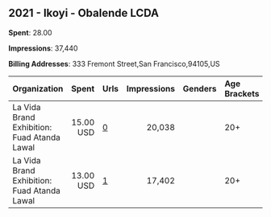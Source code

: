## 2021 - Ikoyi - Obalende LCDA 
**Spent**: 28.00

**Impressions**: 37,440

**Billing Addresses**: 333 Fremont Street,San Francisco,94105,US

|Organization|Spent|Urls|Impressions|Genders|Age Brackets|Country Codes|
|:---|---:|:---|---:|:---|:---|:---|
|La Vida Brand Exhibition: Fuad Atanda Lawal|15.00 USD|[0](https://www.snap.com/political-ads/asset/7a3525bca400f42787d5a922e52681ae3dabdf2b30f0590ef53d8e1717e6beb6?mediaType=jpg)|20,038||20+|nigeria|
|La Vida Brand Exhibition: Fuad Atanda Lawal|13.00 USD|[1](https://www.snap.com/political-ads/asset/603ee5295e8a57cb796f5809eb8403cb9d931db8796c3495bb44f16c6f17d67e?mediaType=jpg)|17,402||20+|nigeria|
